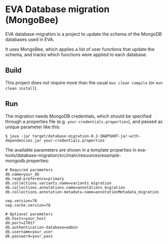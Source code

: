 # EVA Database migration (MongoBee)

EVA database-migration is a project to update the schema of the MongoDB
databases used in EVA.

It uses MongoBee, which applies a list of user functions that update the schema,
and tracks which functions were applied to each database.

## Build

This project does not require more than the usual `mvn clean compile`
(or `mvn clean install`).

## Run

The migration needs MongoDB credentials, which should be specified through
a properties file (e.g. `your-credentials.properties`), and passed as
unique parameter like this:

```
$ java -jar target/database-migration-0.2-SNAPSHOT-jar-with-dependencies.jar your-credentials.properties`
```

The available parameters are shown in a template properties in
eva-tools/database-migration/src/main/resources/example-mongodb.properties:

```
# Required parameters
db.name=your_db
db.read-preference=primary
db.collections.variants.name=variants_migration
db.collections.annotations.name=annotations_migration
db.collections.annotation-metadata.name=annotationMetadata_migration

vep.version=78
vep.cache.version=78

# Optional parameters
db.hosts=your_host
db.port=27017
db.authentication-database=admin
db.username=your_user
db.password=your_pass
```
